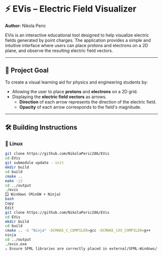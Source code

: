# ⚡ EVis – Electric Field Visualizer

**Author:** Nikola Peric

EVis is an interactive educational tool designed to help visualize electric fields generated by point charges. The application provides a simple and intuitive interface where users can place protons and electrons on a 2D plane, and observe the resulting electric field vectors.

---

## 🎯 Project Goal

To create a visual learning aid for physics and engineering students by:

- Allowing the user to place **protons** and **electrons** on a 2D grid.
- Displaying the **electric field vectors** as arrows.
  - **Direction** of each arrow represents the direction of the electric field.
  - **Opacity** of each arrow corresponds to the field's magnitude.

---

## 🛠️ Building Instructions

### 🔧 Linux

```bash
git clone https://github.com/NikolaPeric286/EVis
cd EVis
git submodule update --init
mkdir build
cd build
cmake ..
make -j2
cd ../output
./evis
🪟 Windows (MinGW + Ninja)
bash
Copy
Edit
git clone https://github.com/NikolaPeric286/EVis
cd EVis
mkdir build
cd build
cmake .. -G "Ninja" -DCMAKE_C_COMPILER=gcc -DCMAKE_CXX_COMPILER=g++
ninja
cd ../output
./evis.exe
⚠️ Ensure SFML libraries are correctly placed in external/SFML-Windows/ with proper include/, lib/, and bin/ folders. See the documentation for more details.